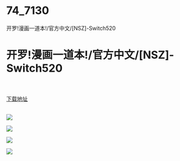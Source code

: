 # 74_7130
开罗!漫画一道本!/官方中文/[NSZ]-Switch520
# 开罗!漫画一道本!/官方中文/[NSZ]-Switch520
 <br/></br>
[下载地址](https://www.switch520.cc/article/7130 "下载地址")
<br/></br>

<p><span><strong><img src="https://www.switch520.cc/muke_img/upload_art_editor_20201103-1_ec088c8dcc829ded16548b8084ee1e4e.jpg"></strong></span></p>
<p><span><strong><img src="https://www.switch520.cc/muke_img/upload_art_editor_20201103-1_9a66e3fe5d012eac4d6628fc0a9a5be8.jpg"></strong></span></p>
<p><span><strong><img src="https://www.switch520.cc/muke_img/upload_art_editor_20201103-1_1d65dc8e2d50382cd32f7dfa138e9cc5.jpg"></strong></span></p>
<p><span><strong><img src="https://www.switch520.cc/muke_img/upload_art_editor_20201103-1_9805020b28dbe610b969ddc0f67a0ca2.jpg"></strong></span></p>
<p></p>
<p></p>

